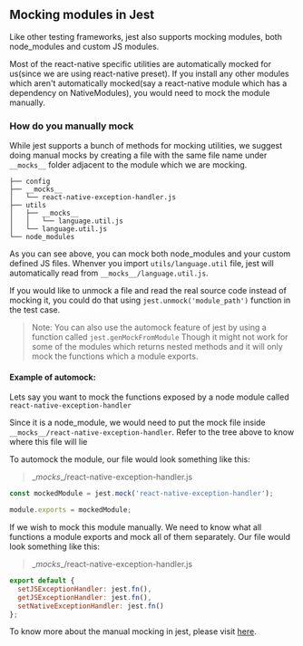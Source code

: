 ## Mocking modules in Jest

Like other testing frameworks, jest also supports mocking modules, both node_modules and custom JS modules.

Most of the react-native specific utilities are automatically mocked for us(since we are using react-native preset). If you install any other modules which aren't automatically mocked(say a react-native module which has a dependency on NativeModules), you would need to mock the module manually.

### How do you manually mock
While jest supports a bunch of methods for mocking utilities, we suggest doing manual mocks by creating a file with the same file name under `__mocks__` folder adjacent to the module which we are mocking.

```
├── config
├── __mocks__
│   └── react-native-exception-handler.js
├── utils
│   ├── __mocks__
│   │   └── language.util.js
│   └── language.util.js
└── node_modules
```

As you can see above, you can mock both node_modules and your custom defined JS files.
Whenver you import `utils/language.util` file, jest will automatically read from `__mocks__/language.util.js`.

If you would like to unmock a file and read the real source code instead of mocking it, you could do that using `jest.unmock('module_path')` function in the test case.

>Note: You can also use the automock feature of jest by using a function called `jest.genMockFromModule` Though it might not work for some of the modules which returns nested methods and it will only mock the functions which a module exports.

#### Example of automock:
Lets say you want to mock the functions exposed by a node module called `react-native-exception-handler`

Since it is a node_module, we would need to put the mock file inside `__mocks__/react-native-exception-handler`. Refer to the tree above to know where this file will lie

To automock the module, our file would look something like this:
>\__mocks__/react-native-exception-handler.js

```js
const mockedModule = jest.mock('react-native-exception-handler');

module.exports = mockedModule;
```

If we wish to mock this module manually. We need to know what all functions a module exports and mock all of them separately. Our file would look something like this:
>\__mocks__/react-native-exception-handler.js

```js
export default {
  setJSExceptionHandler: jest.fn(),
  getJSExceptionHandler: jest.fn(),
  setNativeExceptionHandler: jest.fn()
};
```


To know more about the manual mocking in jest, please visit [here](https://facebook.github.io/jest/docs/en/manual-mocks.html#content).
